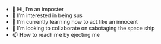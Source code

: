 - 👋 Hi, I’m an imposter
- 👀 I’m interested in being sus
- 🌱 I’m currently learning how to act like an innocent
- 💞️ I’m looking to collaborate on sabotaging the space ship
- 📫 How to reach me by ejecting me

<!---
SUS-AMOGUS/SUS-AMOGUS is a ✨ special ✨ repository because its `README.md` (this file) appears on your GitHub profile.
You can click the Preview link to take a look at your changes.
--->
